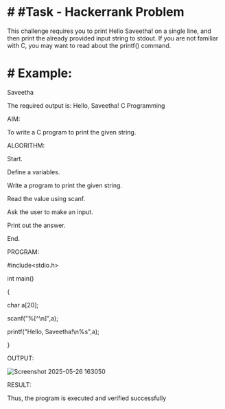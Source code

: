 # # #Task - Hackerrank Problem

This challenge requires you to print Hello Saveetha! on a single line, and then print the already provided input string to stdout. If you are not familiar with C, you may want to read about the printf() command.

# # Example:

Saveetha

The required output is: Hello, Saveetha! C Programming

AIM:

To write a C program to print the given string.

ALGORITHM:

Start.

Define a variables.

Write a program to print the given string.


Read the value using scanf.

Ask the user to make an input.

Print out the answer.

End.

PROGRAM:


#include<stdio.h> 

int main()

{


char a[20]; 

scanf("%[^\n]",a);

printf("Hello, Saveetha!\n%s",a);

}


OUTPUT:

![Screenshot 2025-05-26 163050](https://github.com/user-attachments/assets/23af5099-16f6-4f37-99ff-160bea698db0)

RESULT:

Thus, the program is executed and verified successfully
